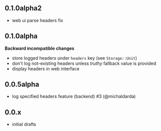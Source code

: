 ## 0.1.0alpha2

- web ui parse headers fix

## 0.1.0alpha

**Backward incompatible changes**

- store logged headers under `headers` key (see `Storage::Unit`)
- don't log not-existing headers unless _truthy_ fallback value is provided
- display headers in web interface

## 0.0.5alpha

- log specified headers feature (backend) #3 (@michaldarda)

## 0.0.x

- initial drafts
